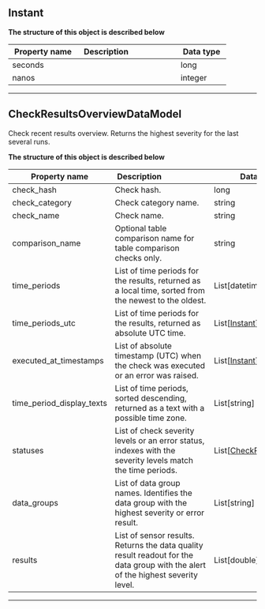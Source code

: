
## Instant



**The structure of this object is described below**


|&nbsp;Property&nbsp;name&nbsp;|&nbsp;Description&nbsp;&nbsp;&nbsp;&nbsp;&nbsp;&nbsp;&nbsp;&nbsp;&nbsp;&nbsp;&nbsp;&nbsp;&nbsp;&nbsp;&nbsp;&nbsp;&nbsp;&nbsp;&nbsp;&nbsp;&nbsp;|&nbsp;Data&nbsp;type&nbsp;|
|---------------|---------------------------------|-----------|
|seconds||long|
|nanos||integer|


___

## CheckResultsOverviewDataModel
Check recent results overview. Returns the highest severity for the last several runs.


**The structure of this object is described below**


|&nbsp;Property&nbsp;name&nbsp;|&nbsp;Description&nbsp;&nbsp;&nbsp;&nbsp;&nbsp;&nbsp;&nbsp;&nbsp;&nbsp;&nbsp;&nbsp;&nbsp;&nbsp;&nbsp;&nbsp;&nbsp;&nbsp;&nbsp;&nbsp;&nbsp;&nbsp;|&nbsp;Data&nbsp;type&nbsp;|
|---------------|---------------------------------|-----------|
|check_hash|Check hash.|long|
|check_category|Check category name.|string|
|check_name|Check name.|string|
|comparison_name|Optional table comparison name for table comparison checks only.|string|
|time_periods|List of time periods for the results, returned as a local time, sorted from the newest to the oldest.|List[datetime]|
|time_periods_utc|List of time periods for the results, returned as absolute UTC time.|List[[Instant](#instant)]|
|executed_at_timestamps|List of absolute timestamp (UTC) when the check was executed or an error was raised.|List[[Instant](#instant)]|
|time_period_display_texts|List of time periods, sorted descending, returned as a text with a possible time zone.|List[string]|
|statuses|List of check severity levels or an error status, indexes with the severity levels match the time periods.|List[[CheckResultStatus](../check_results.md#checkresultstatus)]|
|data_groups|List of data group names. Identifies the data group with the highest severity or error result.|List[string]|
|results|List of sensor results. Returns the data quality result readout for the data group with the alert of the highest severity level.|List[double]|


___

